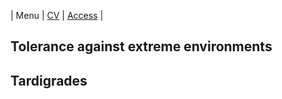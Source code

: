 | Menu | [CV](CV.md) | [Access](access.md) | 

## Tolerance against extreme environments

## Tardigrades




